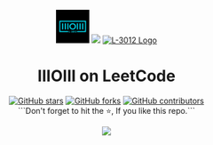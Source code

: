 <p align="center">
  <a href="https://github.com/lov3five" target="blank"><img src="https://github.com/lov3five/l-3012/blob/main/static/profile.png?raw=true" width="60" alt="L-3012 Logo" /></a> 
  <span><img src="https://cdn0.iconfinder.com/data/icons/octicons/1024/x-512.png" width="120" /></span>
  <a href="https://leetcode.com" target="blank"><img src="https://scontent.fdad1-4.fna.fbcdn.net/v/t39.30808-6/305317853_616467910000160_3824851731065368025_n.png?_nc_cat=100&ccb=1-7&_nc_sid=5f2048&_nc_aid=0&_nc_ohc=2fyynmtupAoAX9P6vaD&_nc_ht=scontent.fdad1-4.fna&oh=00_AfBZK87GQ2g8ySDSJyQcGTLCU5xfDTNkrtMVIVYauYNZOw&oe=6603635B" width="60" alt="L-3012 Logo" /></a>
</p>

<h1 align="center">IIIOIII on LeetCode</h1>
<p align="center">
<a href="https://github.com/lov3five/leetcode/stargazers" target="_blank"><img src="https://img.shields.io/github/stars/lov3five/leetcode" alt="GitHub stars" /></a>
<a href="https://github.com/lov3five/leetcode/forks" target="_blank"><img src="https://img.shields.io/github/forks/lov3five/leetcode?color=blue" alt="GitHub forks" /></a>
<a href="https://github.com/lov3five/leetcode/graphs/contributors" target="_blank"><img src="https://img.shields.io/github/contributors/lov3five/leetcode?color=blue" alt="GitHub contributors" /></a>
</br>
```Don't forget to hit the ⭐, If you like this repo.```
</p>
<p align="center"> 
  <img src="https://leetcard.jacoblin.cool/lov3five?theme=dark&font=Rubik&ext=heatmap" />
</p>
